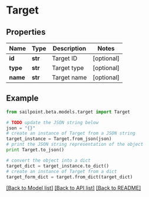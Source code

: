 # Target


## Properties

Name | Type | Description | Notes
------------ | ------------- | ------------- | -------------
**id** | **str** | Target ID | [optional] 
**type** | **str** | Target type | [optional] 
**name** | **str** | Target name | [optional] 

## Example

```python
from sailpoint.beta.models.target import Target

# TODO update the JSON string below
json = "{}"
# create an instance of Target from a JSON string
target_instance = Target.from_json(json)
# print the JSON string representation of the object
print Target.to_json()

# convert the object into a dict
target_dict = target_instance.to_dict()
# create an instance of Target from a dict
target_form_dict = target.from_dict(target_dict)
```
[[Back to Model list]](../README.md#documentation-for-models) [[Back to API list]](../README.md#documentation-for-api-endpoints) [[Back to README]](../README.md)


